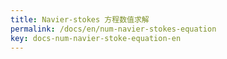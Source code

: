 ```yaml
---
title: Navier-stokes 方程数值求解
permalink: /docs/en/num-navier-stokes-equation
key: docs-num-navier-stoke-equation-en
---
```

